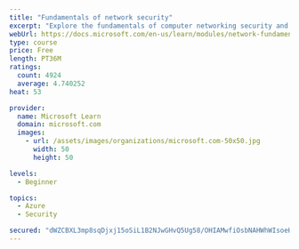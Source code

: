 ```yaml
---
title: "Fundamentals of network security"
excerpt: "Explore the fundamentals of computer networking security and monitoring."
webUrl: https://docs.microsoft.com/en-us/learn/modules/network-fundamentals-2/
type: course
price: Free
length: PT36M
ratings:
  count: 4924
  average: 4.740252
heat: 53

provider:
  name: Microsoft Learn
  domain: microsoft.com
  images:
    - url: /assets/images/organizations/microsoft.com-50x50.jpg
      width: 50
      height: 50

levels:
  - Beginner

topics:
  - Azure
  - Security

secured: "dWZCBXL3mp8sqDjxj15oSiL1B2NJwGHvQ5Ug58/OHIAMwfiOsbNAHWhWIsoeHi83dpNq/WShc/Oi3yZjS8Gt+xdeGB1CCXM3YYx9XJS7p+1tzzfflDpgTd1UCY1b0snVe72Lz/coe+QRzUy0hpuueuqgnrToCJQkkHQRzk6BrVzSv5DXZyk7ZRdTW8mWdAxn0JL4gDGyZBWx7p1zwuchVzVpm8yWsGL9CLrbMxjCVVL6CW2yryzdNsyftTd5dz+25UHFyuGFYH0A7uJ2jO3mrAOLfGcPXe/SIWpGaIB/UPNJdaoHE1q8SUJIWHqc6V9+TvTdkCRr4tQKtogz+DtJwqt+qbTUAziYdHjuREC4Q+23tEpbAxs060uJTdNL3bFGZsFn4Eh0mqiofwtaFfovsPOiKTj5hKh+kmWcELYMgdc=;thDq2KzXtuGwUp6SdguWnA=="
---
```


